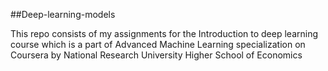 ##Deep-learning-models

This repo consists of my assignments for the Introduction to deep learning course which is a part of Advanced Machine Learning specialization on Coursera by National Research University Higher School of Economics

